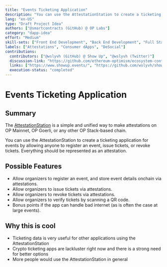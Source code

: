 ```yaml
---
title: "Events Ticketing Application"
description: "You can use the AttestationStation to create a ticketing application for events by allowing anyone to register an event, issue tickets, or revoke tickets."
lang: "en-US"
type: "Draft Project Idea"
authors: ["@smartcontracts (GitHub) @ OP Labs"]
category: "dapp-idea"
effort: "Medium"
skill-sets: ["Front End Development", "Back End Development", "Full Stack Development", "Smart Contract Development"]
labels: ["Attestations", "Consumer dApps", "DeSocial"]
contributions:
  contributors: ["@wslyvh (GitHub) @ Show Up", "@wslyvh (Twitter)"]
  discussion-link: "https://github.com/ethereum-optimism/ecosystem-contributions/discussions/168"
  links: ["https://www.showup.events/", "https://github.com/wslyvh/show-up", "https://x.com/showupprotocol"]
  execution-status: "completed"
---
```


# Events Ticketing Application

## Summary

The [AttestationStation](https://docs.optimism.io/chain/identity/overview) is a simple and unified way to make attestations on OP Mainnet, OP Goerli, or any other OP Stack-based chain.

You can use the AttestationStation to create a ticketing application for events by allowing anyone to register an event, issue tickets, or revoke tickets. Everything should be represented as an attestation.

## Possible Features

- Allow organizers to register an event, and store event details onchain via attestations.
- Allow organizers to issue tickets via attestations.
- Allow organizers to revoke tickets via attestations.
- Allow organizers to verify tickets by scanning a QR code.
- Bonus points if the app can handle bad internet (as is often the case at large events).

## Why this is cool

- Ticketing data is very useful for other applications using the AttestationStation
- Crypto ticketing apps are lackluster right now and there is a strong need for better options
- More people would use the AttestationStation in general
